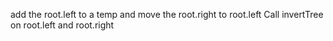 add the root.left to a temp and move the root.right to root.left
Call invertTree on root.left and root.right